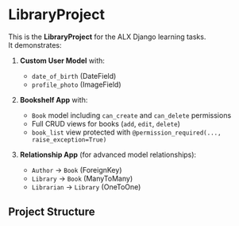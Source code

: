 # LibraryProject

This is the **LibraryProject** for the ALX Django learning tasks.  
It demonstrates:

1. **Custom User Model** with:
   - `date_of_birth` (DateField)
   - `profile_photo` (ImageField)

2. **Bookshelf App** with:
   - `Book` model including `can_create` and `can_delete` permissions
   - Full CRUD views for books (`add`, `edit`, `delete`)
   - `book_list` view protected with `@permission_required(..., raise_exception=True)`

3. **Relationship App** (for advanced model relationships):
   - `Author` → `Book` (ForeignKey)
   - `Library` → `Book` (ManyToMany)
   - `Librarian` → `Library` (OneToOne)

## Project Structure

